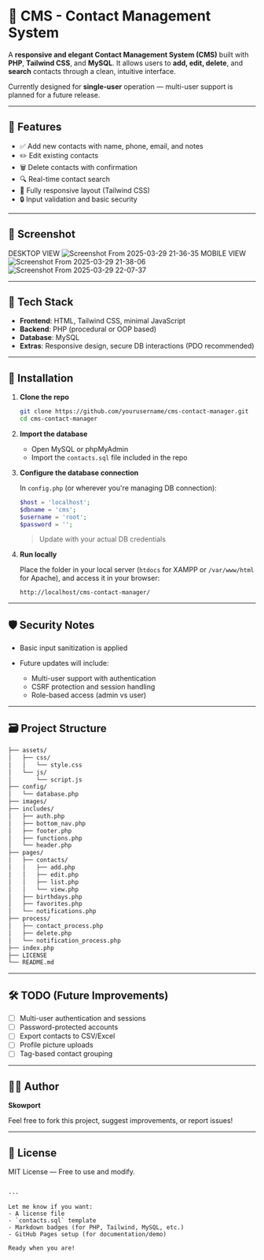 # 📇 CMS - Contact Management System

A **responsive and elegant Contact Management System (CMS)** built with **PHP**, **Tailwind CSS**, and **MySQL**. It allows users to **add, edit, delete**, and **search** contacts through a clean, intuitive interface.

Currently designed for **single-user** operation — multi-user support is planned for a future release.

---

## 🚀 Features

- ✅ Add new contacts with name, phone, email, and notes
- ✏️ Edit existing contacts
- 🗑️ Delete contacts with confirmation
- 🔍 Real-time contact search
- 📱 Fully responsive layout (Tailwind CSS)
- 🔒 Input validation and basic security

---

## 📸 Screenshot
DESKTOP VIEW
![Screenshot From 2025-03-29 21-36-35](https://github.com/user-attachments/assets/bff3c38f-156c-4da8-b6a9-5be06f12574c)
MOBILE VIEW
![Screenshot From 2025-03-29 21-38-06](https://github.com/user-attachments/assets/3209240c-a640-4f6b-99cd-5b33b290ecc1)
![Screenshot From 2025-03-29 22-07-37](https://github.com/user-attachments/assets/4da6d81c-b457-4016-a231-2ab9176e7c62)


---

## 🧰 Tech Stack

- **Frontend**: HTML, Tailwind CSS, minimal JavaScript
- **Backend**: PHP (procedural or OOP based)
- **Database**: MySQL
- **Extras**: Responsive design, secure DB interactions (PDO recommended)

---

## 🔧 Installation

1. **Clone the repo**

   ```bash
   git clone https://github.com/yourusername/cms-contact-manager.git
   cd cms-contact-manager
   ```

2. **Import the database**

   * Open MySQL or phpMyAdmin
   * Import the `contacts.sql` file included in the repo

3. **Configure the database connection**

   In `config.php` (or wherever you're managing DB connection):

   ```php
   $host = 'localhost';
   $dbname = 'cms';
   $username = 'root';
   $password = '';
   ```

   > Update with your actual DB credentials

4. **Run locally**

   Place the folder in your local server (`htdocs` for XAMPP or `/var/www/html` for Apache), and access it in your browser:

   ```
   http://localhost/cms-contact-manager/
   ```

---

## 🛡️ Security Notes

* Basic input sanitization is applied
* Future updates will include:

  * Multi-user support with authentication
  * CSRF protection and session handling
  * Role-based access (admin vs user)

---

## 🗃️ Project Structure

```bash
├── assets/
│   ├── css/
│   │   └── style.css
│   └── js/
│       └── script.js
├── config/
│   └── database.php
├── images/
├── includes/
│   ├── auth.php
│   ├── bottom_nav.php
│   ├── footer.php
│   ├── functions.php
│   └── header.php
├── pages/
│   ├── contacts/
│   │   ├── add.php
│   │   ├── edit.php
│   │   ├── list.php
│   │   └── view.php
│   ├── birthdays.php
│   ├── favorites.php
│   └── notifications.php
├── process/
│   ├── contact_process.php
│   ├── delete.php
│   └── notification_process.php
├── index.php
├── LICENSE
└── README.md
```

---

## 🛠️ TODO (Future Improvements)

* [ ] Multi-user authentication and sessions
* [ ] Password-protected accounts
* [ ] Export contacts to CSV/Excel
* [ ] Profile picture uploads
* [ ] Tag-based contact grouping

---

## 🧑‍💻 Author

**Skowport**

Feel free to fork this project, suggest improvements, or report issues!

---

## 📄 License

MIT License — Free to use and modify.

```

---

Let me know if you want:
- A license file
- `contacts.sql` template
- Markdown badges (for PHP, Tailwind, MySQL, etc.)
- GitHub Pages setup (for documentation/demo)

Ready when you are!
```
